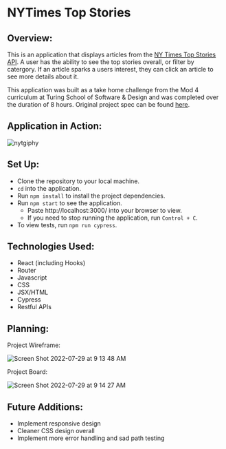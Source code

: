 # NYTimes Top Stories

## Overview:

This is an application that displays articles from the [NY Times Top Stories API](https://developer.nytimes.com/docs/top-stories-product/1/overview). A user has the ability to see the top stories overall, or filter by catergory. If an article sparks a users interest, they can click an article to see more details about it.

This application was built as a take home challenge from the Mod 4 curriculum at Turing School of Software & Design and was completed over the duration of 8 hours. Original project spec can be found [here](https://mod4.turing.edu/projects/take_home/take_home_fe).

## Application in Action:

![nytgiphy](https://user-images.githubusercontent.com/95309774/181795180-d1fab695-60a7-4383-939d-a7475d02d47a.gif)


## Set Up:

- Clone the repository to your local machine.
- `cd` into the application.
- Run `npm install` to install the project dependencies.
- Run `npm start` to see the application.
  - Paste http://localhost:3000/ into your browser to view.
  - If you need to stop running the application, run `Control + C`.
- To view tests, run `npm run cypress`.

## Technologies Used:

- React (including Hooks)
- Router
- Javascript
- CSS
- JSX/HTML
- Cypress
- Restful APIs

## Planning:

Project Wireframe:

![Screen Shot 2022-07-29 at 9 13 48 AM](https://user-images.githubusercontent.com/95309774/181790327-5ff1fdf1-39dc-4504-877f-94e34965a6d2.png)

Project Board:

![Screen Shot 2022-07-29 at 9 14 27 AM](https://user-images.githubusercontent.com/95309774/181790446-d0ba69f3-21c3-4cd7-b659-57835afda0d2.png)


## Future Additions:

- Implement responsive design
- Cleaner CSS design overall
- Implement more error handling and sad path testing
